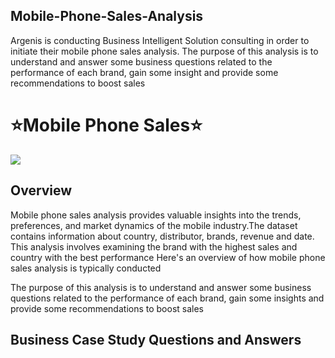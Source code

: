## Mobile-Phone-Sales-Analysis
Argenis is conducting Business Intelligent Solution consulting in order to initiate their mobile phone sales analysis. The purpose of this analysis is to understand and answer some business questions related to the performance of each brand, gain some insight and provide some recommendations to boost sales
# ⭐Mobile Phone Sales⭐
![](phone_store.png)
## Overview
Mobile phone sales analysis provides valuable insights into the trends, preferences, and market dynamics of the mobile industry.The dataset contains information about country, distributor, brands, revenue and date. This analysis involves examining the brand with the highest sales and country with the best performance Here's an overview of how mobile phone sales analysis is typically conducted

The purpose of this analysis is to understand and answer some business questions related to the performance of each brand, gain some insights and provide some recommendations to boost sales
## Business Case Study Questions and Answers 
